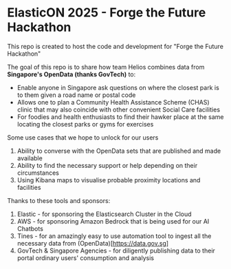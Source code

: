 # ElasticON 2025 - Forge the Future Hackathon
This repo is created to host the code and development for "Forge the Future Hackathon"

The goal of this repo is to share how team Helios combines data from **Singapore's OpenData (thanks GovTech)** to:
- Enable anyone in Singapore ask questions on where the closest park is to them given a road name or postal code
- Allows one to plan a Community Health Assistance Scheme (CHAS) clinic that may also coincide with other convenient Social Care facilities
- For foodies and health enthusiasts to find their hawker place at the same locating the closest parks or gyms for exercises

Some use cases that we hope to unlock for our users
1. Ability to converse with the OpenData sets that are published and made available 
2. Ability to find the necessary support or help depending on their circumstances
3. Using Kibana maps to visualise probable proximity locations and facilities

Thanks to these tools and sponsors:
1. Elastic - for sponsoring the Elasticsearch Cluster in the Cloud
2. AWS - for sponsoring Amazon Bedrock that is being used for our AI Chatbots
3. Tines - for an amazingly easy to use automation tool to ingest all the necessary data from (OpenData)[https://data.gov.sg]
4. GovTech & Singapore Agencies - for diligently publishing data to their portal ordinary users' consumption and analysis

